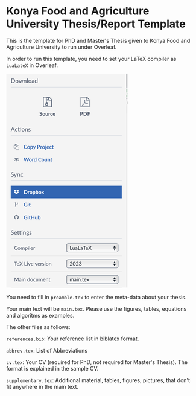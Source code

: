 # Konya Food and Agriculture University Thesis/Report Template
This is the template for PhD and Master's Thesis given to Konya Food and Agriculture University to run under Overleaf.

In order to run this template, you need to set your LaTeX compiler as ```LuaLateX``` in Overleaf.

![img.png](img.png)

You need to fill in ``preamble.tex`` to enter the meta-data about your thesis.

Your main text will be ``main.tex``. Please use the figures, tables, equations and algoritms as examples.

The other files as follows:

``references.bib``: Your reference list in biblatex format.

``abbrev.tex``: List of Abbreviations

``cv.tex``: Your CV (required for PhD, not required for Master's Thesis). The format is explained in the sample CV.

``supplementary.tex``: Additional material, tables, figures, pictures, that don't fit anywhere in the main text.
